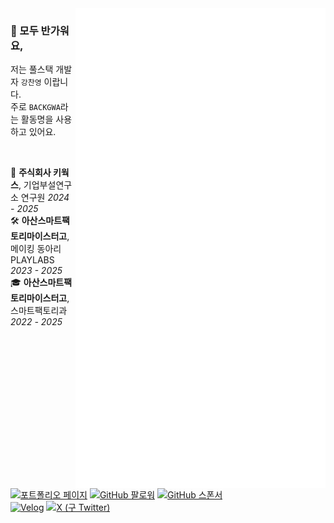 <!-- 대표 이미지
<img width="100%" alt="Banner" src="https://github.com/user-attachments/assets/ed3bcd7d-b94d-439c-acdd-9cb92224be45" />
-->

<!-- 깃허브 메트릭 -->
<img align="right" width="400" src="./attachments/metrics.svg">

<!-- 인삿말 -->
### 👋 모두 반가워요,
저는 풀스택 개발자 `강찬영` 이랍니다.  
주로 `BACKGWA`라는 활동명을 사용하고 있어요.

<br>

<!-- 경험 -->
<span title="머신비전부터 시작해서, 많은 기술을 경험했어요. 좋은 제품을 위해서 심혈을 기울여야했고, 창의적인 프로젝트를 구현하는데 다양한 기술을 배워야했어요.">💼 **주식회사 키웍스**, 기업부설연구소 연구원 <i>2024 - 2025</i></span>  
<span title="제가 창립한 동아리이자, 지금까지 학생들이 자신의 꿈을 펼치고 있는 동아리이에요. 직접 설계부터 프로그래밍까지 학생들의 창의력을 실물로 구현할 수 있는 동아리이죠. 작게 시작했지만, 인기가 너무 많아져 면접까지 필요한 동아리가 되었어요.">🛠️ **아산스마트팩토리마이스터고**, 메이킹 동아리 PLAYLABS <i>2023 - 2025</i></span>  
<span title="기본적인 프로그래밍부터 IoT/AI와 더불어 하드웨어를 다루고 설계까지 배울 수 있어, 진짜 마이스터가 될 수 있는 학교였어요.">🎓 **아산스마트팩토리마이스터고**, 스마트팩토리과 <i>2022 - 2025</i></span>  
<br><!-- 📖 제가 궁금해지셨다면, [이 곳]()을 눌러보세요! -->

[![포트폴리오 페이지](https://img.shields.io/badge/Portfolio-backgwa.kro.kr-white?style=flat)](https://backgwa.kro.kr)
[![GitHub 팔로워](https://img.shields.io/github/followers/backgwa?style=social)](https://github.com/backgwa)
[![GitHub 스폰서](https://img.shields.io/badge/Sponsor-GitHub_Sponsors-white?style=flat)](https://github.com/sponsors/backgwa)  
[![Velog](http://img.shields.io/badge/-Velog-20c997?style=flat&link=https://velog.io/@backgwa)](https://velog.io/@backgwa)
[![X (구 Twitter)](https://img.shields.io/twitter/follow/backgwa?style=social)](https://x.com/backgwa)
